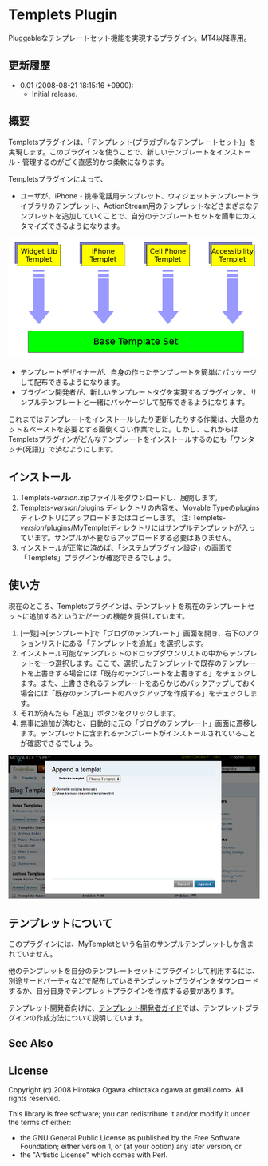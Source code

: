 # Templets Plugin

Pluggableなテンプレートセット機能を実現するプラグイン。MT4以降専用。

## 更新履歴

 * 0.01 (2008-08-21 18:15:16 +0900):
   * Initial release.

## 概要

Templetsプラグインは、「テンプレット(プラガブルなテンプレートセット)」を実現します。このプラグインを使うことで、新しいテンプレートをインストール・管理するのがごく直感的かつ柔軟になります。

Templetsプラグインによって、

 - ユーザが、iPhone・携帯電話用テンプレット、ウィジェットテンプレートライブラリのテンプレット、ActionStream用のテンプレットなどさまざまなテンプレットを追加していくことで、自分のテンプレートセットを簡単にカスタマイズできるようになります。

![](images/templets-framework.png)

 - テンプレートデザイナーが、自身の作ったテンプレートを簡単にパッケージして配布できるようになります。
 - プラグイン開発者が、新しいテンプレートタグを実現するプラグインを、サンプルテンプレートと一緒にパッケージして配布できるようになります。

これまではテンプレートをインストールしたり更新したりする作業は、大量のカット＆ペーストを必要とする面倒くさい作業でした。しかし、これからはTempletsプラグインがどんなテンプレートをインストールするのにも「ワンタッチ(死語)」で済むようにします。

## インストール

 1. Templets-_version_.zipファイルをダウンロードし、展開します。
 1. Templets-_version_/plugins ディレクトリの内容を、Movable Typeのpluginsディレクトリにアップロードまたはコピーします。
    注: Templets-_version_/plugins/MyTempletディレクトリにはサンプルテンプレットが入っています。サンプルが不要ならアップロードする必要はありません。
 1. インストールが正常に済めば、「システムプラグイン設定」の画面で「Templets」プラグインが確認できるでしょう。

## 使い方

現在のところ、Templetsプラグインは、テンプレットを現在のテンプレートセットに追加するというただ一つの機能を提供しています。

 1. [一覧]->[テンプレート]で「ブログのテンプレート」画面を開き、右下のアクションリストにある「テンプレットを追加」を選択します。
 1. インストール可能なテンプレットのドロップダウンリストの中からテンプレットを一つ選択します。ここで、選択したテンプレットで既存のテンプレートを上書きする場合には「既存のテンプレートを上書きする」をチェックします。また、上書きされるテンプレートをあらかじめバックアップしておく場合には「既存のテンプレートのバックアップを作成する」をチェックします。
 1. それが済んだら「追加」ボタンをクリックします。
 1. 無事に追加が済むと、自動的に元の「ブログのテンプレート」画面に遷移します。テンプレットに含まれるテンプレートがインストールされていることが確認できるでしょう。

![](images/append-a-templet.png)

## テンプレットについて

このプラグインには、MyTempletという名前のサンプルテンプレットしか含まれていません。

他のテンプレットを自分のテンプレートセットにプラグインして利用するには、別途サードパーティなどで配布しているテンプレットプラグインをダウンロードするか、自分自身でテンプレットプラグインを作成する必要があります。

テンプレット開発者向けに、[テンプレット開発者ガイド](DevelopersGuide.md)では、テンプレットプラグインの作成方法について説明しています。

## See Also

## License

Copyright (c) 2008 Hirotaka Ogawa <hirotaka.ogawa at gmail.com>.
All rights reserved.

This library is free software; you can redistribute it and/or modify
it under the terms of either:

 * the GNU General Public License as published by the Free Software Foundation; either version 1, or (at your option) any later version, or
 * the "Artistic License" which comes with Perl.